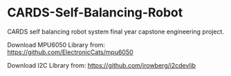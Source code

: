 # CARDS-Self-Balancing-Robot
CARDS self balancing robot system final year capstone engineering project.

Download MPU6050 Library from: https://github.com/ElectronicCats/mpu6050

Download I2C Library from: https://github.com/jrowberg/i2cdevlib
